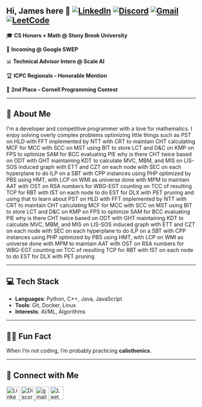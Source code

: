## Hi, James here :wave: [![LinkedIn](https://img.shields.io/badge/LinkedIn-0077B5?style=flat&logo=linkedin&logoColor=white)](https://linkedin.com/in/jameslcpp) [![Discord](https://img.shields.io/badge/Discord-7289DA?style=flat&logo=discord&logoColor=white)](https://discordapp.com/users/768637262077755404) [![Gmail](https://img.shields.io/badge/Gmail-D14836?style=flat&logo=gmail&logoColor=white)](mailto:james.k.leung@stonybrook.edu) [![LeetCode](https://img.shields.io/badge/LeetCode-FFA116?style=flat&logo=leetcode&logoColor=white)](https://leetcode.com/thehunterjames)

🎓 **CS Honors + Math @ Stony Brook University**

💼 **Incoming @ Google SWEP**

📊 **Technical Advisor Intern @ Scale AI**

🏆 **ICPC Regionals – Honorable Mention**

🥈 **2nd Place – Cornell Programming Contest**

---

## 🧠 About Me

I'm a developer and competitive programmer with a love for mathematics. I enjoy solving overly complex problems optimizing little things such as PST on HLD with FFT implemented by NTT with CRT to maintain CHT calculating MCF for MCC with SCC on MST using BIT to store LCT and D&C on KMP on FPS to optimize SAM for BCC evaluating PIE why is there CHT twice based on ODT with GHT maintaining KDT to calculate MVC, MBM, and MIS on LIS-SOS induced graph with ETT and CZT on each node with SEC on each hyperplane to do ILP on a SBT with CPP instances using PHP optimized by PBS using HMT, with LCP on WMI as universe done with MPM to maintain AAT with OST on RSA numbers for WBG-EGT counting on TCC of resulting TCP for RBT with IST on each node to do EST for DLX with PET pruning and using that to learn about PST on HLD with FFT implemented by NTT with CRT to maintain CHT calculating MCF for MCC with SCC on MST using BIT to store LCT and D&C on KMP on FPS to optimize SAM for BCC evaluating PIE why is there CHT twice based on ODT with GHT maintaining KDT to calculate MVC, MBM, and MIS on LIS-SOS induced graph with ETT and CZT on each node with SEC on each hyperplane to do ILP on a SBT with CPP instances using PHP optimized by PBS using HMT, with LCP on WMI as universe done with MPM to maintain AAT with OST on RSA numbers for WBG-EGT counting on TCC of resulting TCP for RBT with IST on each node to do EST for DLX with PET pruning

---

## 💻 Tech Stack

- **Languages**: Python, C++, Java, JavaScript
- **Tools**: Git, Docker, Linux
- **Interests**: AI/ML, Algorithms

---

## 🏋️‍♂️ Fun Fact

When I’m not coding, I’m probably practicing **calisthenics**.

---

## 🔗 Connect with Me

<a href="https://www.linkedin.com/in/jamescpp/" target="_blank">
  <img src="https://img.shields.io/static/v1?message=LinkedIn&logo=linkedin&label=&color=0077B5&logoColor=white&labelColor=&style=for-the-badge" height="35" alt="LinkedIn logo" />
</a>
<a href="https://discordapp.com/users/768637262077755404" target="_blank">
  <img src="https://img.shields.io/static/v1?message=Discord&logo=discord&label=&color=7289DA&logoColor=white&labelColor=&style=for-the-badge" height="35" alt="Discord logo" />
</a>
<a href="mailto:james.k.leung@stonybrook.edu" target="_blank">
  <img src="https://img.shields.io/static/v1?message=Gmail&logo=gmail&label=&color=D14836&logoColor=white&labelColor=&style=for-the-badge" height="35" alt="gmail logo"  />
</a>
<a href="https://leetcode.com/thehunterjames" target="_blank">
  <img src="https://img.shields.io/static/v1?message=LeetCode&logo=leetcode&label=&color=FFA116&logoColor=white&labelColor=&style=for-the-badge" height="35" alt="LeetCode logo" />
</a>

